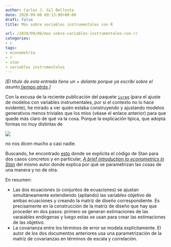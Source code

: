 ```yaml
---
author: Carlos J. Gil Bellosta
date: 2020-09-08 09:13:00+00:00
draft: false
title: Más sobre variables instrumentales con R

url: /2020/09/08/mas-sobre-variables-instrumentales-con-r/
categories:
- r
tags:
- econometría
- r
- stan
- variables instrumentales
---
```


_[El título de esta entrada tiene un + delante porque ya escribí sobre el asunto[ tiempo atrás](https://www.datanalytics.com/2012/04/19/variables-instrumentales-con-r/).]_

Con la excusa de la reciente publicación del paquete [`ivreg`](https://CRAN.R-project.org/package=ivreg) (para el ajuste de modelos con variables instrumentales, por si el contexto no lo hace evidente),  he mirado a ver quién estaba construyendo y ajustando modelos generativos menos triviales que los míos (véase el enlace anterior) para que quede más claro de qué va la cosa. Porque la explicación típica, que adopta formas no muy distintas de

![](/wp-uploads/2020/09/iv_j_fox.png#center)

no nos dicen mucho a casi nadie.

Buscando, he encontrado [esto](https://modernstatisticalworkflow.blogspot.com/2017/11/bayesian-instrumental-variables-with.html) donde se explicita el código de Stan para dos casos concretos y en particular, _[A brief introduction to econometrics in Stan](https://khakieconomics.github.io/stanecon_short_course/Shortcourse.pdf)_ del mismo autor donde explica por qué se parametrizan las cosas de una manera y no de otra.

En resumen:

* Las dos ecuaciones (o conjuntos de ecuaciones) se ajustan simultáneamente extendiendo (apilando) las variables objetivo de ambas ecuaciones y creando la matriz de diseño correspondiente. Es precisamente en la construcción de la matriz de diseño que hay que proceder en dos pasos: primero se generan estimaciones de las varaiables endógenas y luego estas se usan para crear las estimaciones de las objetivo.
* La covarianza entre los términos de error se modela explícitamente. El autor de los dos documentos anteriores usa una parametrización de la matriz de covarianzas en términos de escala y correlación.

